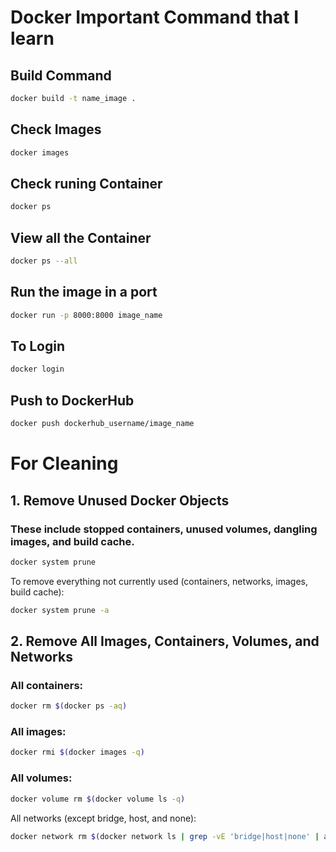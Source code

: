 # Docker Important Command that I learn

## Build Command
```bash
docker build -t name_image .
```
## Check Images
```bash
docker images
```
## Check runing Container
```bash
docker ps
```
## View all the Container
```bash
docker ps --all
```
## Run the image in a port
```bash
docker run -p 8000:8000 image_name
```
## To Login
```bash
docker login
```
## Push to DockerHub
```bash
docker push dockerhub_username/image_name
```

# For Cleaning
## 1. Remove Unused Docker Objects
### These include stopped containers, unused volumes, dangling images, and build cache.
```bash
docker system prune
```

To remove everything not currently used (containers, networks, images, build cache):
```bash
docker system prune -a
```
## 2. Remove All Images, Containers, Volumes, and Networks
### All containers:
```bash
docker rm $(docker ps -aq)
```
### All images:
```bash
docker rmi $(docker images -q)
```
### All volumes:
```bash
docker volume rm $(docker volume ls -q)
```
All networks (except bridge, host, and none):
```bash
docker network rm $(docker network ls | grep -vE 'bridge|host|none' | awk '{print $1}')
```
